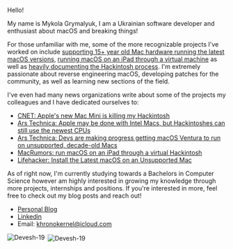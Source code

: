 Hello!

My name is Mykola Grymalyuk, I am a Ukrainian software developer and enthusiast about macOS and breaking things!

For those unfamiliar with me, some of the more recognizable projects I've worked on include [supporting 15+ year old Mac hardware running the latest macOS versions](https://github.com/dortania/OpenCore-Legacy-Patcher/), [running macOS on an iPad through a virtual machine](https://khronokernel.github.io/apple/silicon/2021/01/17/QEMU-AS.html) as well as [heavily documenting the Hackintosh process](https://dortania.github.io/OpenCore-Install-Guide/). I'm extremely passionate about reverse engineering macOS, developing patches for the community, as well as learning new sections of the field.

I've even had many news organizations write about some of the projects my colleagues and I have dedicated ourselves to:

* [CNET: Apple's new Mac Mini is killing my Hackintosh](https://www.cnet.com/news/apple-new-m1-mac-mini-is-killing-my-hackintosh/)
* [Ars Technica: Apple may be done with Intel Macs, but Hackintoshes can still use the newest CPUs](https://arstechnica.com/gadgets/2022/01/apple-may-be-done-with-intel-macs-but-hackintoshes-can-still-use-the-newest-cpus/)
* [Ars Technica: Devs are making progress getting macOS Ventura to run on unsupported, decade-old Macs](https://arstechnica.com/gadgets/2022/08/running-macos-ventura-on-old-macs-isnt-easy-but-some-devs-are-making-progress/)
* [MacRumors: run macOS on an iPad through a virtual Hackintosh](https://9to5mac.com/2021/01/21/ipad-running-macos-virtual-hackintosh/)
* [Lifehacker: Install the Latest macOS on an Unsupported Mac](https://www.lifehacker.com.au/2021/10/how-to-install-the-latest-macos-on-an-unsupported-mac/)

As of right now, I'm currently studying towards a Bachelors in Computer Science however am highly interested in growing my knowledge through more projects, internships and positions. If you're interested in more, feel free to check out my blog posts and reach out!

* [Personal Blog](https://khronokernel.github.io)
* [Linkedin](https://www.linkedin.com/in/mykola-grymalyuk-0411b3143/)
* Email: khronokernel@icloud.com


<p><img align="left" src="https://api.githubtrends.io/user/svg/khronokernel/langs?time_range=one_year&loc_metric=changed&theme=dark" alt="Devesh-19" /></p>
<p>&nbsp;<img align="center" src="https://api.githubtrends.io/user/svg/khronokernel/repos?time_range=one_year&loc_metric=changed&theme=dark" alt="Devesh-19" /></p>
